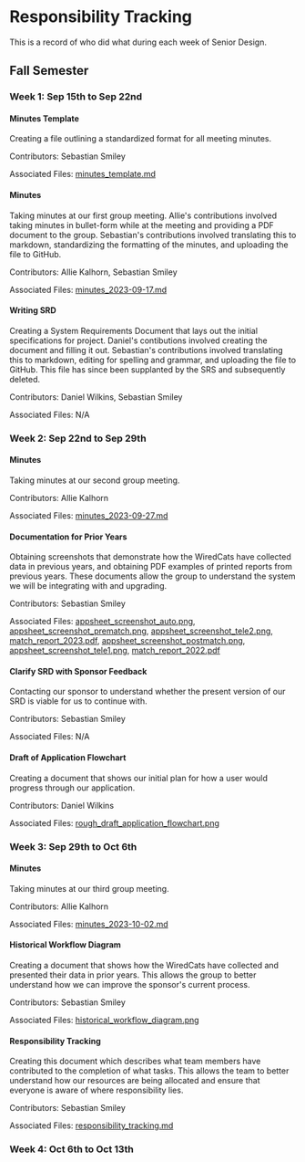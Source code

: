 # Responsibility Tracking

This is a record of who did what during each week of Senior Design.

<!--
#### Task Name

Extended task description, if applicable.

Contributors: one or more team member names.
Associated Files: file names within as a markdown link such as [responsibility_tracking.md](/artifacts/responsibility_tracking.md), or N/A if not relevant.
-->

## Fall Semester

### Week 1: Sep 15th to Sep 22nd

#### Minutes Template

Creating a file outlining a standardized format for all meeting minutes.

Contributors: Sebastian Smiley

Associated Files: [minutes_template.md](/minutes/minutes_template.md)

#### Minutes

Taking minutes at our first group meeting. Allie's contributions involved taking minutes in bullet-form while at the meeting and providing a PDF document to the group. Sebastian's contributions involved translating this to markdown, standardizing the formatting of the minutes, and uploading the file to GitHub.

Contributors: Allie Kalhorn, Sebastian Smiley

Associated Files: [minutes_2023-09-17.md](/minutes/minutes_2023-09-17.md)

#### Writing SRD

Creating a System Requirements Document that lays out the initial specifications for project. Daniel's contibutions involved creating the document and filling it out. Sebastian's contributions involved translating this to markdown, editing for spelling and grammar, and uploading the file to GitHub. This file has since been supplanted by the SRS and subsequently deleted.

Contributors: Daniel Wilkins, Sebastian Smiley

Associated Files: N/A

### Week 2: Sep 22nd to Sep 29th

#### Minutes

Taking minutes at our second group meeting.

Contributors: Allie Kalhorn

Associated Files: [minutes_2023-09-27.md](/minutes/minutes_2023-09-27.md)

#### Documentation for Prior Years

Obtaining screenshots that demonstrate how the WiredCats have collected data in previous years, and obtaining PDF examples of printed reports from previous years. These documents allow the group to understand the system we will be integrating with and upgrading.

Contributors: Sebastian Smiley

Associated Files: [appsheet_screenshot_auto.png](/artifacts/previous_years/appsheet_screenshot_auto.png), [appsheet_screenshot_prematch.png](/artifacts/previous_years/appsheet_screenshot_prematch.png), [appsheet_screenshot_tele2.png](/artifacts/previous_years/appsheet_screenshot_tele2.png), [match_report_2023.pdf](/artifacts/previous_years/match_report_2023.pdf), [appsheet_screenshot_postmatch.png](/artifacts/previous_years/appsheet_screenshot_postmatch.png), [appsheet_screenshot_tele1.png](/artifacts/previous_years/appsheet_screenshot_tele1.png), [match_report_2022.pdf](/artifacts/previous_years/match_report_2022.pdf)

#### Clarify SRD with Sponsor Feedback

Contacting our sponsor to understand whether the present version of our SRD is viable for us to continue with.

Contributors: Sebastian Smiley

Associated Files: N/A

#### Draft of Application Flowchart

Creating a document that shows our initial plan for how a user would progress through our application.

Contributors: Daniel Wilkins

Associated Files: [rough_draft_application_flowchart.png](/artifacts/rough_draft_application_flowchart.png)

### Week 3: Sep 29th to Oct 6th

#### Minutes

Taking minutes at our third group meeting.

Contributors: Allie Kalhorn

Associated Files: [minutes_2023-10-02.md](/minutes/minutes_2023-10-02.md)

#### Historical Workflow Diagram

Creating a document that shows how the WiredCats have collected and presented their data in prior years. This allows the group to better understand how we can improve the sponsor's current process.

Contributors: Sebastian Smiley

Associated Files: [historical_workflow_diagram.png](/artifacts/historical_workflow_diagram.png)

#### Responsibility Tracking

Creating this document which describes what team members have contributed to the completion of what tasks. This allows the team to better understand how our resources are being allocated and ensure that everyone is aware of where responsibility lies.

Contributors: Sebastian Smiley

Associated Files: [responsibility_tracking.md](/artifacts/responsibility_tracking.md)

### Week 4: Oct 6th to Oct 13th